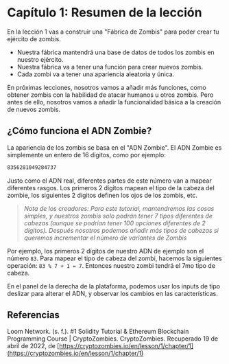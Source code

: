 # Capítulo 1: Resumen de la lección

En la lección 1 vas a construir una "Fábrica de Zombis" para poder crear tu ejército de zombis.

- Nuestra fábrica mantendrá una base de datos de todos los zombis en nuestro ejército.
- Nuestra fábrica va a tener una función para crear nuevos zombis.
- Cada zombi va a tener una apariencia aleatoria y única.

En próximas lecciones, nosotros vamos a añadir más funciones, como obtener zombis con la habilidad de atacar humanos u otros zombis. Pero antes de ello, nosotros vamos a añadir la funcionalidad básica a la creación de nuevos zombis.

## ¿Cómo funciona el ADN Zombie?

La apariencia de los zombis se basa en el "ADN Zombie". El ADN Zombie es simplemente un entero de 16 dígitos, como por ejemplo:

```txt
8356281049284737
```

Justo como el ADN real, diferentes partes de este número van a mapear diferentes rasgos. Los primeros 2 dígitos mapean el tipo de la cabeza del zombie, los siguientes 2 dígitos definen los ojos de los zombis, etc.

> *Nota de los creadores: Para este tutorial, mantendremos las cosas simples, y nuestros zombis solo podrán tener 7 tipos diferentes de cabezas (aunque se podrían tener 100 opciones diferentes de 2 dígitos). Después nosotros podemos añadir más tipos de cabezas si queremos incrementar el número de variantes de Zombis*

Por ejemplo, los primeros 2 dígitos de nuestro ADN de ejemplo son el número `83`. Para mapear el tipo de cabeza del zombi,  hacemos la siguientes operación: `83 % 7 + 1 = 7`. Entonces nuestro zombi tendrá el 7mo tipo de cabeza.

En el panel de la derecha de la plataforma, podemos usar los inputs de tipo deslizar para alterar el ADN, y observar los cambios en las características.

## Referencias

Loom Network. (s. f.). #1 Solidity Tutorial & Ethereum Blockchain Programming Course | CryptoZombies. CryptoZombies. Recuperado 19 de abril de 2022, de [https://cryptozombies.io/en/lesson/1/chapter/1](https://cryptozombies.io/en/lesson/1/chapter/1)
